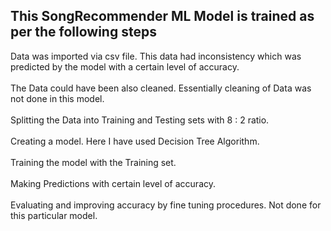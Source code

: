 ## <b>This SongRecommender ML Model is trained as per the following steps</b>

Data was imported via csv file. This data had inconsistency which was predicted by the model with a certain level of accuracy. <br> <br>
The Data could have been also cleaned. Essentially cleaning of Data was not done in this model. <br> <br>
Splitting the Data into Training and Testing sets with 8 : 2 ratio. <br> <br>
Creating a model. Here I have used Decision Tree Algorithm. <br> <br>
Training the model with the Training set. <br> <br>
Making Predictions with certain level of accuracy. <br> <br>
Evaluating and improving accuracy by fine tuning procedures. Not done for this particular model. <br> <br>
